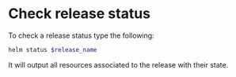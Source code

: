 # Check release status

To check a release status type the following:

``` sh
helm status $release_name
```

It will output all resources associated to the
release with their state.


